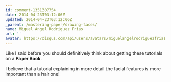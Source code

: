 ```yaml
---
id: comment-1351307754
date: 2014-04-23T03:12:06Z
updated: 2014-04-23T03:12:06Z
_parent: /mastering-paper/drawing-faces/
name: Miguel Angel Rodriguez Frias
url: ''
avatar: https://disqus.com/api/users/avatars/miguelangelrodriguezfrias.jpg
---
```


Like I said before you should definitively think about getting these tutorials
on a **Paper Book**.

I believe that a tutorial explaining in more detail the facial features is more important than a hair one!
